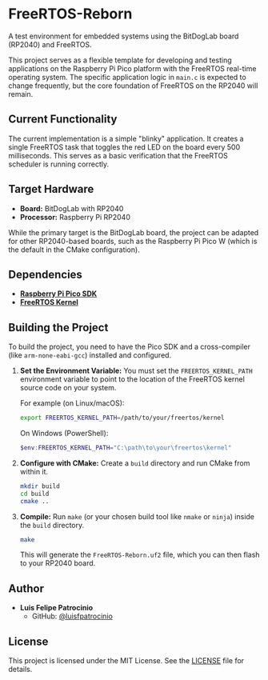 # FreeRTOS-Reborn

A test environment for embedded systems using the BitDogLab board (RP2040) and FreeRTOS.

This project serves as a flexible template for developing and testing applications on the Raspberry Pi Pico platform with the FreeRTOS real-time operating system. The specific application logic in `main.c` is expected to change frequently, but the core foundation of FreeRTOS on the RP2040 will remain.

## Current Functionality

The current implementation is a simple "blinky" application. It creates a single FreeRTOS task that toggles the red LED on the board every 500 milliseconds. This serves as a basic verification that the FreeRTOS scheduler is running correctly.

## Target Hardware

*   **Board:** BitDogLab with RP2040
*   **Processor:** Raspberry Pi RP2040

While the primary target is the BitDogLab board, the project can be adapted for other RP2040-based boards, such as the Raspberry Pi Pico W (which is the default in the CMake configuration).

## Dependencies

*   **[Raspberry Pi Pico SDK](https://github.com/raspberrypi/pico-sdk)**
*   **[FreeRTOS Kernel](https://www.freertos.org/)**

## Building the Project

To build the project, you need to have the Pico SDK and a cross-compiler (like `arm-none-eabi-gcc`) installed and configured.

1.  **Set the Environment Variable:**
    You must set the `FREERTOS_KERNEL_PATH` environment variable to point to the location of the FreeRTOS kernel source code on your system.

    For example (on Linux/macOS):
    ```bash
    export FREERTOS_KERNEL_PATH=/path/to/your/freertos/kernel
    ```

    On Windows (PowerShell):
    ```powershell
    $env:FREERTOS_KERNEL_PATH="C:\path\to\your\freertos\kernel"
    ```

2.  **Configure with CMake:**
    Create a `build` directory and run CMake from within it.

    ```bash
    mkdir build
    cd build
    cmake ..
    ```

3.  **Compile:**
    Run `make` (or your chosen build tool like `nmake` or `ninja`) inside the `build` directory.

    ```bash
    make
    ```
    This will generate the `FreeRTOS-Reborn.uf2` file, which you can then flash to your RP2040 board.

## Author

*   **Luis Felipe Patrocinio**
    *   GitHub: [@luisfpatrocinio](https://github.com/luisfpatrocinio)

## License

This project is licensed under the MIT License. See the [LICENSE](LICENSE) file for details. 